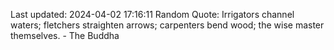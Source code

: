 Last updated: 2024-04-02 17:16:11
Random Quote: Irrigators channel waters; fletchers straighten arrows; carpenters bend wood; the wise master themselves. - The Buddha